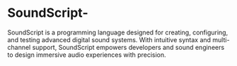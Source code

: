 # SoundScript-
SoundScript is a programming language designed for creating, configuring, and testing advanced digital sound systems. With intuitive syntax and multi-channel support, SoundScript empowers developers and sound engineers to design immersive audio experiences with precision.
